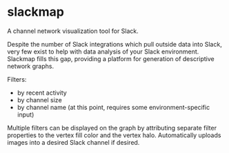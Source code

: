 # slackmap
A channel network visualization tool for Slack.

Despite the number of Slack integrations which pull outside data into Slack, very few exist to help with data analysis of your Slack environment. Slackmap fills this gap, providing a platform for generation of descriptive network graphs.

Filters:
- by recent activity
- by channel size
- by channel name (at this point, requires some environment-specific input)

Multiple filters can be displayed on the graph by attributing separate filter properties to the vertex fill color and the vertex halo.
Automatically uploads images into a desired Slack channel if desired.

